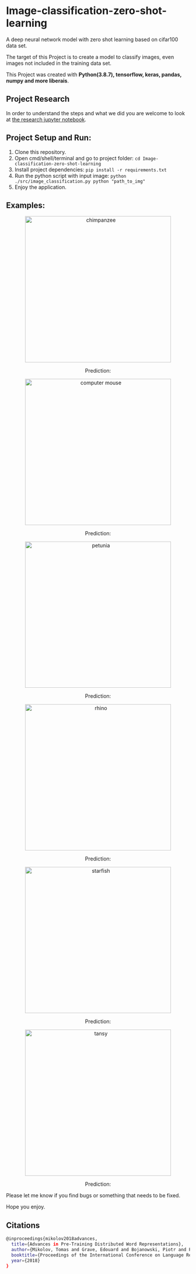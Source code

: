 # Image-classification-zero-shot-learning

A deep neural network model with zero shot learning based on cifar100 data set.

The target of this Project is to create a model to classify images, even images not included in the training data set. 

This Project was created with <b> Python(3.8.7), tensorflow, keras, pandas, numpy and more liberais</b>. 

## Project Research

In order to understand the steps and what we did you are welcome to look at [the research jupyter notebook](https://github.com/leorrose/Image-classification-ZSL/blob/master/research_notebook.ipynb).

## Project Setup and Run:
1. Clone this repository.
2. Open cmd/shell/terminal and go to project folder: `cd Image-classification-zero-shot-learning`
3. Install project dependencies: `pip install -r requirements.txt`
4. Run the python script with input image: `python  ./src/image_classification.py python "path_to_img"`
5. Enjoy the application.

## Examples:

<p align="center"><img src="https://github.com/leorrose/Image-classification-zero-shot-learning/blob/master/demo_images/chimpanzee.jpg" width="400" hieght="400" alt="chimpanzee"/></p>
<p align="center">Prediction: </p>

<p align="center"><img src="https://github.com/leorrose/Image-classification-zero-shot-learning/blob/master/demo_images/computer_mouse.jpg" width="400" hieght="400" alt="computer mouse"/></p>
<p align="center">Prediction: </p>

<p align="center"><img src="https://github.com/leorrose/Image-classification-zero-shot-learning/blob/master/demo_images/petunia.jpg" width="400" hieght="400" alt="petunia"/></p>
<p align="center">Prediction: </p>

<p align="center"><img src="https://github.com/leorrose/Image-classification-zero-shot-learning/blob/master/demo_images/rhino.jpg" width="400" hieght="400" alt="rhino"/></p>
<p align="center">Prediction: </p>

<p align="center"><img src="https://github.com/leorrose/Image-classification-zero-shot-learning/blob/master/demo_images/starfish.jpg" width="400" hieght="400" alt="starfish"/></p>
<p align="center">Prediction: </p>


<p align="center"><img src="https://github.com/leorrose/Image-classification-zero-shot-learning/blob/master/demo_images/tansy.jpg" width="400" hieght="400" alt="tansy"/></p>
<p align="center">Prediction: </p>



Please let me know if you find bugs or something that needs to be fixed.

Hope you enjoy.

## Citations

```sh
@inproceedings{mikolov2018advances,
  title={Advances in Pre-Training Distributed Word Representations},
  author={Mikolov, Tomas and Grave, Edouard and Bojanowski, Piotr and Puhrsch, Christian and Joulin, Armand},
  booktitle={Proceedings of the International Conference on Language Resources and Evaluation (LREC 2018)},
  year={2018}
}
```
